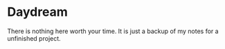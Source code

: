 Daydream
========

There is nothing here worth your time.  It is just a backup of my notes for a unfinished project.
